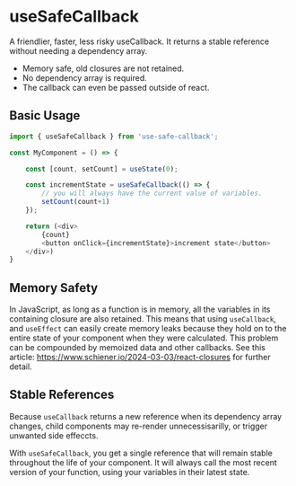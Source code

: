 # useSafeCallback

A friendlier, faster, less risky useCallback. It returns a stable reference without needing a dependency array.

- Memory safe, old closures are not retained.
- No dependency array is required.
- The callback can even be passed outside of react.

## Basic Usage

```ts
import { useSafeCallback } from 'use-safe-callback';

const MyComponent = () => {

	const [count, setCount] = useState(0);

	const incrementState = useSafeCallback(() => {
		// you will always have the current value of variables.
		setCount(count+1)
	});

	return (<div>
		{count}
		<button onClick={incrementState}>increment state</button>
	</div>)
}
```

## Memory Safety

In JavaScript, as long as a function is in memory, all the variables in its containing closure are also retained. This means that using `useCallback`, and `useEffect` can easily create memory leaks because they hold on to the entire state of your component when they were calculated. This problem can be compounded by memoized data and other callbacks. See this article: https://www.schiener.io/2024-03-03/react-closures for further detail.

## Stable References

Because `useCallback` returns a new reference when its dependency array changes, child components may re-render unnecessisarilly, or trigger unwanted side effeccts.

With `useSafeCallback`, you get a single reference that will remain stable throughout the life of your component. It will always call the most recent version of your function, using your variables in their latest state.

